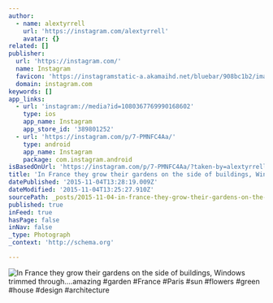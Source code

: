 ```yaml
---
author:
  - name: alextyrrell
    url: 'https://instagram.com/alextyrrell'
    avatar: {}
related: []
publisher:
  url: 'https://instagram.com/'
  name: Instagram
  favicon: 'https://instagramstatic-a.akamaihd.net/bluebar/908bc1b2/images/ico/favicon.ico'
  domain: instagram.com
keywords: []
app_links:
  - url: 'instagram://media?id=1080367769990168602'
    type: ios
    app_name: Instagram
    app_store_id: '389801252'
  - url: 'https://instagram.com/p/7-PMNFC4Aa/'
    type: android
    app_name: Instagram
    package: com.instagram.android
isBasedOnUrl: 'https://instagram.com/p/7-PMNFC4Aa/?taken-by=alextyrrell'
title: 'In France they grow their gardens on the side of buildings, Windows trimmed through....amazing #garden #France #Paris #sun #flowers #green #house #design #architecture'
datePublished: '2015-11-04T13:28:19.009Z'
dateModified: '2015-11-04T13:25:27.910Z'
sourcePath: _posts/2015-11-04-in-france-they-grow-their-gardens-on-the-side-of-buildings.md
published: true
inFeed: true
hasPage: false
inNav: false
_type: Photograph
_context: 'http://schema.org'

---
```

![In France they grow their gardens on the side of buildings&comma; Windows trimmed through&period;&period;&period;&period;amazing &num;garden &num;France &num;Paris &num;sun &num;flowers &num;green &num;house &num;design &num;architecture](https://scontent.cdninstagram.com/hphotos-xpf1/l/t51.2885-15/s640x640/sh0.08/e35/11931111_544972225650065_1053733512_n.jpg)